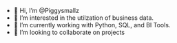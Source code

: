 - 👋 Hi, I’m @Piggysmallz
- 👀 I’m interested in the utilzation of business data.
- 🌱 I’m currently working with Python, SQL, and BI Tools.
- 💞️ I’m looking to collaborate on projects

<!---
Piggysmallz/Piggysmallz is a ✨ special ✨ repository because its `README.md` (this file) appears on your GitHub profile.
You can click the Preview link to take a look at your changes.
--->

